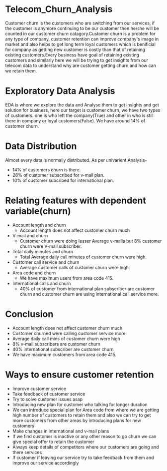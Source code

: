 # Telecom_Churn_Analysis
Customer churn is the customers who are switching from our services, if the customer is anymore continuing to be our customer then he/she will be counted in our customer churn catagory.Customer churn is a problem for any type of company, customer retention can improve company's image in market and also helps to get long term loyal customers which is benificial for company as getting new customer is costly than that of retaining existing customers.Every business have goal of retaining existing customers and similarly here we will be trying to get insights from our telecom data to understand why are customer getting churn and how can we retain them.
# Exploratory Data Analysis
EDA is where we explore the data and Analyse them to get insights and get solution for business, here our target is customer churn, we have two types of customers. one is who left the company(True) and other in who is still there in company or loyal customers(False). We have around 14% of customer churn.
# Data Distribution
Almost every data is normally distributed.
As per univarient Analysis-
 * 14% of customers churn is there. 
 * 28% of customer subscribed for v-mail plan.
 * 10% of customer subcribed for international plan.
# Relating features with dependent variable(churn)
  * Account length and churn
    * Account length does not affect customer churn much 
  * V-mail and churn
    * Customer churn were doing lesser Average v-mails but 8% customer churn were V-mail subscriber.
  * Total daily minutes and churn
    * Total Average daily call minutes of customer churn were high.
  * Customer call service and churn
    * Average customer calls of customer churn were high.
  *  Area code and churn
      *  We have maximum users from area code 415.
  *  International calls and churn
      *  40% of customer from international plan subscriber are customer churn and customer churn are using international call service more. 
# Conclusion
* Account length does not affect customer churn much
* Customer churned were calling customer service more
* Average daily call mins of customer churn were high
* 8% v-mail subscribers are customer churn
* 40% international subscriber are customer churn
* We have maximum customers from area code 415.
# Ways to ensure customer retention
* Improve customer service
* Take feedback of customer service
* Try to solve customer issues asap
* Introducing new plan for customer who talking for longer duration
* We can introduce special plan for Area code from where we are getting high number of customers to retain them and also we can try to get more customers from other areas by introducing plans for new customers
* Make changes in international and v-mail plans
* If we find customer is inactive or any other reason to go churn we can give special offer to retain the customer
* Always keep details of competitors where our customers are going and there services
* If customer if leaving our service try to take feedback from them and improve our service accordingly

